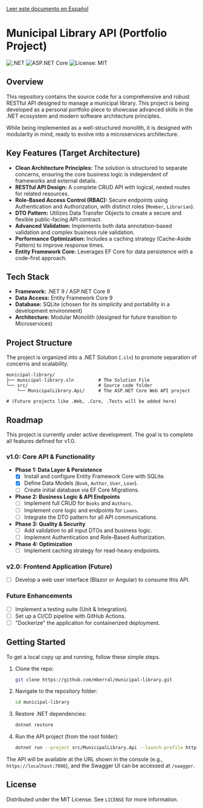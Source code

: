 [Leer este documento en Español](README.es.md)

# Municipal Library API (Portfolio Project)

![.NET](https://img.shields.io/badge/.NET-9.0-512BD4?style=for-the-badge&logo=dotnet) ![ASP.NET Core](https://img.shields.io/badge/ASP.NET_Core-9.0-512BD4?style=for-the-badge) ![License: MIT](https://img.shields.io/badge/License-MIT-yellow.svg?style=for-the-badge)

## Overview

This repository contains the source code for a comprehensive and robust RESTful API designed to manage a municipal library. This project is being developed as a personal portfolio piece to showcase advanced skills in the .NET ecosystem and modern software architecture principles.

While being implemented as a well-structured monolith, it is designed with modularity in mind, ready to evolve into a microservices architecture.

## Key Features (Target Architecture)

* **Clean Architecture Principles:** The solution is structured to separate concerns, ensuring the core business logic is independent of frameworks and external details.
* **RESTful API Design:** A complete CRUD API with logical, nested routes for related resources.
* **Role-Based Access Control (RBAC):** Secure endpoints using Authentication and Authorization, with distinct roles (`Member`, `Librarian`).
* **DTO Pattern:** Utilizes Data Transfer Objects to create a secure and flexible public-facing API contract.
* **Advanced Validation:** Implements both data annotation-based validation and complex business rule validation.
* **Performance Optimization:** Includes a caching strategy (Cache-Aside Pattern) to improve response times.
* **Entity Framework Core:** Leverages EF Core for data persistence with a code-first approach.

## Tech Stack

* **Framework:** .NET 9 / ASP.NET Core 9
* **Data Access:** Entity Framework Core 9
* **Database:** SQLite (chosen for its simplicity and portability in a development environment)
* **Architecture:** Modular Monolith (designed for future transition to Microservices)

## Project Structure

The project is organized into a .NET Solution (`.sln`) to promote separation of concerns and scalability.

```
municipal-library/
├── municipal-library.sln         # The Solution File
└── src/                          # Source code folder
    └── MunicipalLibrary.Api/     # The ASP.NET Core Web API project

# (Future projects like .Web, .Core, .Tests will be added here)
```

## Roadmap

This project is currently under active development. The goal is to complete all features defined for v1.0.

### v1.0: Core API & Functionality
* **Phase 1: Data Layer & Persistence**
    * [X] Install and configure Entity Framework Core with SQLite.
    * [X] Define Data Models (`Book`, `Author`, `User`, `Loan`).
    * [ ] Create initial database via EF Core Migrations.
* **Phase 2: Business Logic & API Endpoints**
    * [ ] Implement full CRUD for `Books` and `Authors`.
    * [ ] Implement core logic and endpoints for `Loans`.
    * [ ] Integrate the DTO pattern for all API communications.
* **Phase 3: Quality & Security**
    * [ ] Add validation to all input DTOs and business logic.
    * [ ] Implement Authentication and Role-Based Authorization.
* **Phase 4: Optimization**
    * [ ] Implement caching strategy for read-heavy endpoints.

### v2.0: Frontend Application (Future)
* [ ] Develop a web user interface (Blazor or Angular) to consume this API.

### Future Enhancements
* [ ] Implement a testing suite (Unit & Integration).
* [ ] Set up a CI/CD pipeline with GitHub Actions.
* [ ] "Dockerize" the application for containerized deployment.

## Getting Started

To get a local copy up and running, follow these simple steps.

1.  Clone the repo:
    ```sh
    git clone https://github.com/mberral/municipal-library.git
    ```
2.  Navigate to the repository folder:
    ```sh
    cd municipal-library
    ```
3.  Restore .NET dependencies:
    ```sh
    dotnet restore
    ```
4.  Run the API project (from the root folder):
    ```sh
    dotnet run --project src/MunicipalLibrary.Api --launch-profile https
    ```
The API will be available at the URL shown in the console (e.g., `https://localhost:7086`), and the Swagger UI can be accessed at `/swagger`.

## License

Distributed under the MIT License. See `LICENSE` for more information.